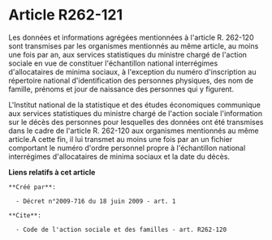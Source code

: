 # Article R262-121

Les données et informations agrégées mentionnées à l'article R. 262-120 sont transmises par les organismes mentionnés au même
article, au moins une fois par an, aux services statistiques du ministre chargé de l'action sociale en vue de constituer
l'échantillon national interrégimes d'allocataires de minima sociaux, à l'exception du numéro d'inscription au répertoire
national d'identification des personnes physiques, des nom de famille, prénoms et jour de naissance des personnes qui y
figurent.

L'Institut national de la statistique et des études économiques communique aux services statistiques du ministre chargé de
l'action sociale l'information sur le décès des personnes pour lesquelles des données ont été transmises dans le cadre de
l'article R. 262-120 aux organismes mentionnés au même article.A cette fin, il lui transmet au moins une fois par an un
fichier comportant le numéro d'ordre personnel propre à l'échantillon national interrégimes d'allocataires de minima sociaux
et la date du décès.

**Liens relatifs à cet article**

	**Créé par**:

	  - Décret n°2009-716 du 18 juin 2009 - art. 1

	**Cite**:

	  - Code de l'action sociale et des familles - art. R262-120
